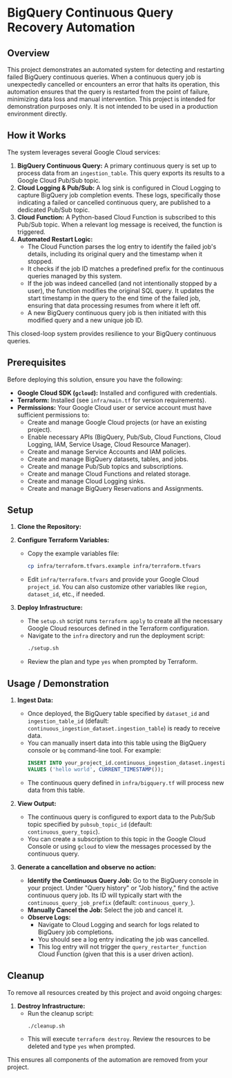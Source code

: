# BigQuery Continuous Query Recovery Automation

## Overview

This project demonstrates an automated system for detecting and restarting failed BigQuery continuous queries. When a continuous query job is unexpectedly cancelled or encounters an error that halts its operation, this automation ensures that the query is restarted from the point of failure, minimizing data loss and manual intervention. This project is intended for demonstration purposes only. It is not intended to be used in a production environment directly.

## How it Works

The system leverages several Google Cloud services:

1.  **BigQuery Continuous Query:** A primary continuous query is set up to process data from an `ingestion_table`. This query exports its results to a Google Cloud Pub/Sub topic.
2.  **Cloud Logging & Pub/Sub:** A log sink is configured in Cloud Logging to capture BigQuery job completion events. These logs, specifically those indicating a failed or cancelled continuous query, are published to a dedicated Pub/Sub topic.
3.  **Cloud Function:** A Python-based Cloud Function is subscribed to this Pub/Sub topic. When a relevant log message is received, the function is triggered.
4.  **Automated Restart Logic:**
    *   The Cloud Function parses the log entry to identify the failed job's details, including its original query and the timestamp when it stopped.
    *   It checks if the job ID matches a predefined prefix for the continuous queries managed by this system.
    *   If the job was indeed cancelled (and not intentionally stopped by a user), the function modifies the original SQL query. It updates the start timestamp in the query to the end time of the failed job, ensuring that data processing resumes from where it left off.
    *   A new BigQuery continuous query job is then initiated with this modified query and a new unique job ID.

This closed-loop system provides resilience to your BigQuery continuous queries.

## Prerequisites

Before deploying this solution, ensure you have the following:

*   **Google Cloud SDK (`gcloud`):** Installed and configured with credentials.
*   **Terraform:** Installed (see `infra/main.tf` for version requirements).
*   **Permissions:** Your Google Cloud user or service account must have sufficient permissions to:
    *   Create and manage Google Cloud projects (or have an existing project).
    *   Enable necessary APIs (BigQuery, Pub/Sub, Cloud Functions, Cloud Logging, IAM, Service Usage, Cloud Resource Manager).
    *   Create and manage Service Accounts and IAM policies.
    *   Create and manage BigQuery datasets, tables, and jobs.
    *   Create and manage Pub/Sub topics and subscriptions.
    *   Create and manage Cloud Functions and related storage.
    *   Create and manage Cloud Logging sinks.
    *   Create and manage BigQuery Reservations and Assignments.

## Setup

1.  **Clone the Repository:**

2.  **Configure Terraform Variables:**
    *   Copy the example variables file:
        ```bash
        cp infra/terraform.tfvars.example infra/terraform.tfvars
        ```
    *   Edit `infra/terraform.tfvars` and provide your Google Cloud `project_id`. You can also customize other variables like `region`, `dataset_id`, etc., if needed.

3.  **Deploy Infrastructure:**
    *   The `setup.sh` script runs `terraform apply` to create all the necessary Google Cloud resources defined in the Terraform configuration.
    *   Navigate to the `infra` directory and run the deployment script:
        ```bash
        ./setup.sh
        ```
    *   Review the plan and type `yes` when prompted by Terraform.

## Usage / Demonstration

1.  **Ingest Data:**
    *   Once deployed, the BigQuery table specified by `dataset_id` and `ingestion_table_id` (default: `continuous_ingestion_dataset.ingestion_table`) is ready to receive data.
    *   You can manually insert data into this table using the BigQuery console or `bq` command-line tool. For example:
        ```sql
        INSERT INTO your_project_id.continuous_ingestion_dataset.ingestion_table (message, timestamp)
        VALUES ('hello world', CURRENT_TIMESTAMP());
        ```
    *   The continuous query defined in `infra/bigquery.tf` will process new data from this table.

2.  **View Output:**
    *   The continuous query is configured to export data to the Pub/Sub topic specified by `pubsub_topic_id` (default: `continuous_query_topic`).
    *   You can create a subscription to this topic in the Google Cloud Console or using `gcloud` to view the messages processed by the continuous query.

3.  **Generate a cancellation and observe no action:**
    *   **Identify the Continuous Query Job:** Go to the BigQuery console in your project. Under "Query history" or "Job history," find the active continuous query job. Its ID will typically start with the `continuous_query_job_prefix` (default: `continuous_query_`).
    *   **Manually Cancel the Job:** Select the job and cancel it.
    *   **Observe Logs:**
        *   Navigate to Cloud Logging and search for logs related to BigQuery job completions.
        *   You should see a log entry indicating the job was cancelled.
        *   This log entry will not trigger the `query_restarter_function` Cloud Function (given that this is a user driven action).


## Cleanup

To remove all resources created by this project and avoid ongoing charges:

1.  **Destroy Infrastructure:**
    *   Run the cleanup script:
        ```bash
        ./cleanup.sh
        ```
    *   This will execute `terraform destroy`. Review the resources to be deleted and type `yes` when prompted.

This ensures all components of the automation are removed from your project.
